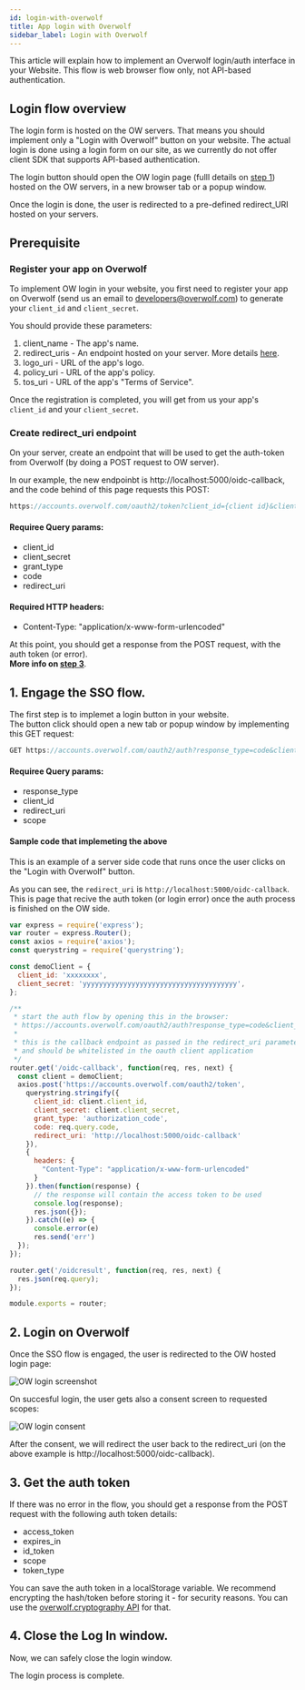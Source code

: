 ```yaml
---
id: login-with-overwolf
title: App login with Overwolf
sidebar_label: Login with Overwolf
---
```


This article will explain how to implement an Overwolf login/auth interface in your Website. This flow is web browser flow only, not API-based authentication.

## Login flow overview

The login form is hosted on the OW servers. That means you should implement only a "Login with Overwolf" button on your website. The actual login is done using a login form on our site, as we currently do not offer client SDK that supports API-based authentication.

The login button should open the OW login page (fulll details on [step 1](#1-engage-the-sso-flow)) hosted on the OW servers, in a new browser tab or a popup window.

Once the login is done, the user is redirected to a pre-defined redirect_URI hosted on your servers.

## Prerequisite

### Register your app on Overwolf

To implement OW login in your website, you first need to register your app on Overwolf (send us an email to developers@overwolf.com) to generate your `client_id` and `client_secret`.

You should provide these parameters:

1. client_name - The app's name.
2. redirect_uris - An endpoint hosted on your server. More details [here](#create-redirect_uri-endpoint).  
3. logo_uri - URL of the app's logo.
4. policy_uri - URL of the app's policy.
5. tos_uri - URL of the app's "Terms of Service".

Once the registration is completed, you will get from us your app's `client_id` and your `client_secret`.

### Create redirect_uri endpoint

On your server, create an endpoint that will be used to get the auth-token from Overwolf (by doing a POST request to OW server).  

In our example, the new endpoinbt is http://localhost:5000/oidc-callback, and the code behind of this page requests this POST:

```js
https://accounts.overwolf.com/oauth2/token?client_id={client id}&client_secret={client secret}&grant_type=authorization_code&code={code that came from request object, e.g: request.query.code}&redirect_uri={redirect_uri}
```

#### Requiree Query params:

* client_id
* client_secret
* grant_type
* code 
* redirect_uri

#### Required HTTP headers:

* Content-Type: "application/x-www-form-urlencoded"


At this point, you should get a response from the POST request, with the auth token (or error).  
**More info on [step 3](3-get-the-auth-token)**.

## 1. Engage the SSO flow.

The first step is to implemet a login button in your website.  
The button click should open a new tab or popup window by implementing this GET request:

```js
GET https://accounts.overwolf.com/oauth2/auth?response_type=code&client_id={client id}&redirect_uri={redirect_uri}&scope={desired scope separated by '+', e.g: openid+profile+email}
```

#### Requiree Query params:

* response_type
* client_id
* redirect_uri
* scope

#### Sample code that implemeting the above

This is an example of a server side code that runs once the user clicks on the "Login with Overwolf" button. 

As you can see, the `redirect_uri` is `http://localhost:5000/oidc-callback`. This is page that recive the auth token (or login error) once the auth process is finished on the OW side.

```js
var express = require('express');
var router = express.Router();
const axios = require('axios');
const querystring = require('querystring');

const demoClient = {
  client_id: 'xxxxxxxx',
  client_secret: 'yyyyyyyyyyyyyyyyyyyyyyyyyyyyyyyyyyyyyy',
};

/**
 * start the auth flow by opening this in the browser:
 * https://accounts.overwolf.com/oauth2/auth?response_type=code&client_id=xxxxxxxx&redirect_uri=http://localhost:5000/oidc-callback&scope=openid+profile+email
 *
 * this is the callback endpoint as passed in the redirect_uri parameter
 * and should be whitelisted in the oauth client application
 */
router.get('/oidc-callback', function(req, res, next) {
  const client = demoClient;
  axios.post('https://accounts.overwolf.com/oauth2/token',
    querystring.stringify({
      client_id: client.client_id,
      client_secret: client.client_secret,
      grant_type: 'authorization_code',
      code: req.query.code,
      redirect_uri: 'http://localhost:5000/oidc-callback'
    }),
    {
      headers: {
        "Content-Type": "application/x-www-form-urlencoded"
      }
    }).then(function(response) {
      // the response will contain the access token to be used
      console.log(response);
      res.json({});
    }).catch((e) => {
      console.error(e)
      res.send('err')
  });
});

router.get('/oidcresult', function(req, res, next) {
  res.json(req.query);
});

module.exports = router;
```

## 2. Login on Overwolf

Once the SSO flow is engaged, the user is redirected to the OW hosted login page:

![OW login screenshot](assets/ow_login.png)

On succesful login, the user gets also a consent screen to requested scopes:

![OW login consent](assets/ow_login_consent.png)

After the consent, we will redirect the user back to the redirect_uri (on the above example is http://localhost:5000/oidc-callback).

## 3. Get the auth token

If there was no error in the flow, you should get a response from the POST request with the following auth token details:

* access_token
* expires_in
* id_token
* scope
* token_type

You can save the auth token in a localStorage variable. We recommend encrypting the hash/token before storing it - for security reasons. You can use the [overwolf.cryptography API](../api/overwolf-cryptography) for that.

## 4. Close the Log In window.

Now, we can safely close the login window.

The login process is complete.